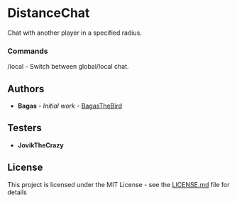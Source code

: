 # DistanceChat

Chat with another player in a specified radius.

### Commands

/local - Switch between global/local chat.

## Authors

* **Bagas** - *Initial work* - [BagasTheBird](https://github.com/bagasthebird)

## Testers

* **JovikTheCrazy**

## License

This project is licensed under the MIT License - see the [LICENSE.md](LICENSE.md) file for details


